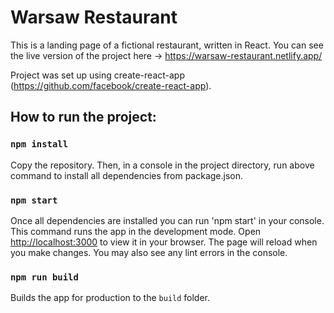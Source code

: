 # Warsaw Restaurant

This is a landing page of a fictional restaurant, written in React.
You can see the live version of the project here -> https://warsaw-restaurant.netlify.app/

Project was set up using create-react-app (https://github.com/facebook/create-react-app).

## How to run the project:

### `npm install`

Copy the repository. Then, in a console in the project directory, run above command to install all dependencies from package.json.

### `npm start`

Once all dependencies are installed you can run 'npm start' in your console.
This command runs the app in the development mode.
Open [http://localhost:3000](http://localhost:3000) to view it in your browser.
The page will reload when you make changes.
You may also see any lint errors in the console.

### `npm run build`

Builds the app for production to the `build` folder.